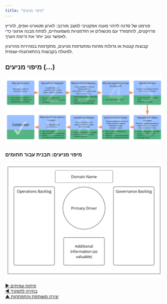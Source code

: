 ```yaml
---
title: "מיפוי מניעים"
---
```



פורמט של סדנה לזיהוי מענה אפקטיבי למצב מורכב: לארגן סטארט-אפים, להריץ פרויקטים, להתמודד עם מכשולים או הזדמנויות משמעותיים, לפתח מבנה ארגוני כדי לאפשר טוב יותר את זרימת הערך.

קבוצות קטנות או גדולות מזהות ומתעדפות מניעים, מתקדמות במהירות מהרעיון לפעולה בקבוצות בהתארגנות-עצמית.


## מיפוי מניעים (...)

![inline,fit](img/facilitation-guides/driver-mapping-fg-print.png)


### מיפוי מניעים: תבנית עבור תחומים

![inline,fit](img/templates/domain-template.png)

[&#9654; פיתוח עמיתים](peer-development.html)<br/>[&#9664; בחירה לתפקיד](role-selection.html)<br/>[&#9650; יצירה משותפת והתפתחות](co-creation-and-evolution.html)

